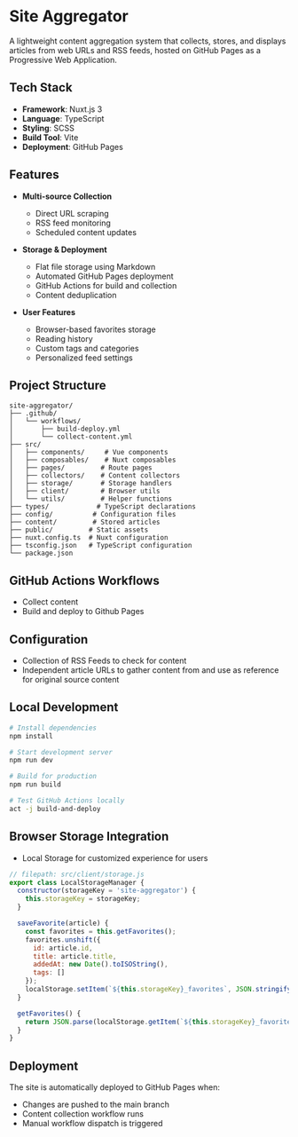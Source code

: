 # Site Aggregator

A lightweight content aggregation system that collects, stores, and displays articles from web URLs and RSS feeds, hosted on GitHub Pages as a Progressive Web Application.

## Tech Stack

- **Framework**: Nuxt.js 3
- **Language**: TypeScript
- **Styling**: SCSS
- **Build Tool**: Vite
- **Deployment**: GitHub Pages

## Features

- **Multi-source Collection**
  - Direct URL scraping
  - RSS feed monitoring
  - Scheduled content updates

- **Storage & Deployment**
  - Flat file storage using Markdown
  - Automated GitHub Pages deployment
  - GitHub Actions for build and collection
  - Content deduplication

- **User Features**
  - Browser-based favorites storage
  - Reading history
  - Custom tags and categories
  - Personalized feed settings

## Project Structure

```plaintext
site-aggregator/
├── .github/
│   └── workflows/
│       ├── build-deploy.yml
│       └── collect-content.yml
├── src/
│   ├── components/     # Vue components
│   ├── composables/    # Nuxt composables
│   ├── pages/         # Route pages
│   ├── collectors/    # Content collectors
│   ├── storage/       # Storage handlers
│   ├── client/        # Browser utils
│   └── utils/         # Helper functions
├── types/            # TypeScript declarations
├── config/          # Configuration files
├── content/         # Stored articles
├── public/         # Static assets
├── nuxt.config.ts  # Nuxt configuration
├── tsconfig.json   # TypeScript configuration
└── package.json
```

## GitHub Actions Workflows
- Collect content
- Build and deploy to Github Pages

## Configuration
- Collection of RSS Feeds to check for content
- Independent article URLs to gather content from and use as reference for original source content

## Local Development

```bash
# Install dependencies
npm install

# Start development server
npm run dev

# Build for production
npm run build

# Test GitHub Actions locally
act -j build-and-deploy
```

## Browser Storage Integration
- Local Storage for customized experience for users
```javascript
// filepath: src/client/storage.js
export class LocalStorageManager {
  constructor(storageKey = 'site-aggregator') {
    this.storageKey = storageKey;
  }

  saveFavorite(article) {
    const favorites = this.getFavorites();
    favorites.unshift({
      id: article.id,
      title: article.title,
      addedAt: new Date().toISOString(),
      tags: []
    });
    localStorage.setItem(`${this.storageKey}_favorites`, JSON.stringify(favorites));
  }

  getFavorites() {
    return JSON.parse(localStorage.getItem(`${this.storageKey}_favorites`) || '[]');
  }
}
```

## Deployment

The site is automatically deployed to GitHub Pages when:
- Changes are pushed to the main branch
- Content collection workflow runs
- Manual workflow dispatch is triggered
